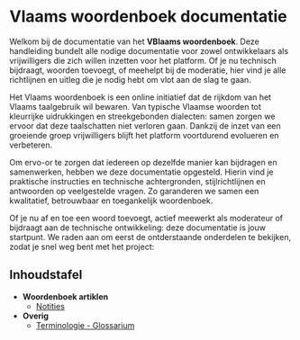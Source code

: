 # Vlaams woordenboek documentatie

Welkom bij de documentatie van het **VBlaams woordenboek**.
Deze handleiding bundelt alle nodige documentatie voor zowel ontwikkelaars als vrijwilligers die zich willen inzetten voor het platform. 
Of je nu technisch bijdraagt, woorden toevoegt, of meehelpt bij de moderatie, hier vind je alle richtlijnen en uitleg die je nodig hebt om vlot aan de slag te gaan. 

Het Vlaams woordenboek is een online initiatief dat de rijkdom van het Vlaams taalgebruik wil bewaren. 
Van typische Vlaamse woorden tot kleurrijke uidrukkingen en streekgebonden dialecten: samen zorgen we ervoor dat deze taalschatten niet verloren gaan. 
Dankzij de inzet van een groeiende groep vrijwilligers blijft het platform voortdurend evolueren en verbeteren.

Om ervo-or te zorgen dat iedereen op dezelfde manier kan bijdragen en samenwerken, hebben we deze documentatie opgesteld. 
Hierin vind je praktische instructies en technische achtergronden, stijlrichtlijnen en antwoorden op veelgestelde vragen. 
Zo garanderen we samen een kwalitatief, betrouwbaar en toegankelijk woordenboek. 

Of je nu af en toe een woord toevoegt, actief meewerkt als moderateur of bijdraagt aan de technische ontwikkeling: deze documentatie is jouw startpunt. 
We raden aan om eerst de ontderstaande onderdelen te bekijken, zodat je snel weg bent met het project: 

## Inhoudstafel

- **Woordenboek artiklen**
    - [Notities](/docs/dictionairy-articles/index.md)
- **Overig**
    - [Terminologie - Glossarium](/docs/other/glossarium.md)
